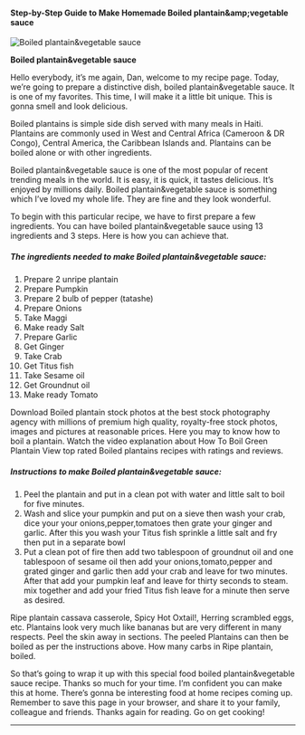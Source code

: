             

#### Step-by-Step Guide to Make Homemade Boiled plantain&amp;amp;vegetable sauce

![Boiled plantain&amp;vegetable sauce](https://img-global.cpcdn.com/recipes/681cf391ca64544a/751x532cq70/boiled-plantainvegetable-sauce-recipe-main-photo.jpg)

**Boiled plantain&amp;vegetable sauce**

Hello everybody, it’s me again, Dan, welcome to my recipe page. Today, we’re going to prepare a distinctive dish, boiled plantain&vegetable sauce. It is one of my favorites. This time, I will make it a little bit unique. This is gonna smell and look delicious.

Boiled plantains is simple side dish served with many meals in Haiti. Plantains are commonly used in West and Central Africa (Cameroon & DR Congo), Central America, the Caribbean Islands and. Plantains can be boiled alone or with other ingredients.

Boiled plantain&vegetable sauce is one of the most popular of recent trending meals in the world. It is easy, it is quick, it tastes delicious. It’s enjoyed by millions daily. Boiled plantain&vegetable sauce is something which I’ve loved my whole life. They are fine and they look wonderful.

To begin with this particular recipe, we have to first prepare a few ingredients. You can have boiled plantain&vegetable sauce using 13 ingredients and 3 steps. Here is how you can achieve that.

##### The ingredients needed to make Boiled plantain&vegetable sauce:

1.  Prepare 2 unripe plantain
2.  Prepare Pumpkin
3.  Prepare 2 bulb of pepper (tatashe)
4.  Prepare Onions
5.  Take Maggi
6.  Make ready Salt
7.  Prepare Garlic
8.  Get Ginger
9.  Take Crab
10.  Get Titus fish
11.  Take Sesame oil
12.  Get Groundnut oil
13.  Make ready Tomato

Download Boiled plantain stock photos at the best stock photography agency with millions of premium high quality, royalty-free stock photos, images and pictures at reasonable prices. Here you may to know how to boil a plantain. Watch the video explanation about How To Boil Green Plantain View top rated Boiled plantains recipes with ratings and reviews.

##### Instructions to make Boiled plantain&vegetable sauce:

1.  Peel the plantain and put in a clean pot with water and little salt to boil for five minutes.
2.  Wash and slice your pumpkin and put on a sieve then wash your crab, dice your your onions,pepper,tomatoes then grate your ginger and garlic. After this you wash your Titus fish sprinkle a little salt and fry then put in a separate bowl
3.  Put a clean pot of fire then add two tablespoon of groundnut oil and one tablespoon of sesame oil then add your onions,tomato,pepper and grated ginger and garlic then add your crab and leave for two minutes. After that add your pumpkin leaf and leave for thirty seconds to steam. mix together and add your fried Titus fish leave for a minute then serve as desired.

Ripe plantain cassava casserole, Spicy Hot Oxtail!, Herring scrambled eggs, etc. Plantains look very much like bananas but are very different in many respects. Peel the skin away in sections. The peeled Plantains can then be boiled as per the instructions above. How many carbs in Ripe plantain, boiled.

So that’s going to wrap it up with this special food boiled plantain&vegetable sauce recipe. Thanks so much for your time. I’m confident you can make this at home. There’s gonna be interesting food at home recipes coming up. Remember to save this page in your browser, and share it to your family, colleague and friends. Thanks again for reading. Go on get cooking!

* * *